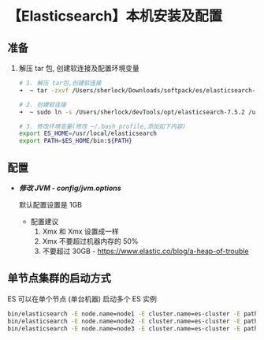 # 【Elasticsearch】本机安装及配置



## 准备

1. 解压 tar 包, 创建软连接及配置环境变量

   ```sh
   # 1. 解压 tar包,创建软连接
   ➜  ~ tar -zxvf /Users/sherlock/Downloads/softpack/es/elasticsearch-7.5.2-darwin-x86_64.tar.gz -C /Users/sherlock/devTools/opt
   
   # 2. 创建软连接
   ➜  ~ sudo ln -s /Users/sherlock/devTools/opt/elasticsearch-7.5.2 /usr/local/elasticsearch
   
   # 3. 修改环境变量(修改 ~/.bash_profile,添加如下内容)
   export ES_HOME=/usr/local/elasticsearch
   export PATH=$ES_HOME/bin:${PATH}
   ```



## 配置

- ***修改 JVM - config/jvm.options***

  默认配置设置是 1GB

  - 配置建议
    1. Xmx 和 Xmx 设置成一样
    2. Xmx 不要超过机器内存的 50%
    3. 不要超过 30GB - https://www.elastic.co/blog/a-heap-of-trouble



## 单节点集群的启动方式

ES 可以在单个节点 (单台机器) 启动多个 ES 实例

```sh
bin/elasticsearch -E node.name=node1 -E cluster.name=es-cluster -E path.data=data/es-cluster
bin/elasticsearch -E node.name=node2 -E cluster.name=es-cluster -E path.data=data/es-cluster
bin/elasticsearch -E node.name=node3 -E cluster.name=es-cluster -E path.data=data/es-cluster
```

